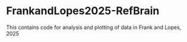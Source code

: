 # FrankandLopes2025-RefBrain
This contains code for analysis and plotting of data in Frank and Lopes, 2025
